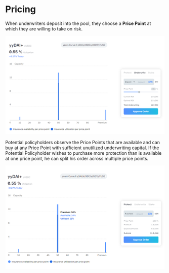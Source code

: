 # Pricing

When underwriters deposit into the pool, they choose a **Price Point** at which they are willing to take on risk. 

![Underwriting User Interface](../.gitbook/assets/image%20%286%29.png)

Potential policyholders observe the Price Points that are available and can buy at any Price Point with sufficient unutilized underwriting capital. If the Potential Policyholder wishes to purchase more protection than is available at one price point, he can split his order across multiple price points. 

![Purchasing User interface](../.gitbook/assets/image%20%287%29.png)





